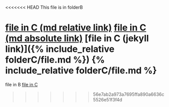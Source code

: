 <<<<<<< HEAD
This file is in folderB

[file in C (md relative link)](folderC/file.md)
[file in C (md absolute link)](/folderB/folderC/file.md)
[file in C (jekyll link)]({% include_relative folderC/file.md %})
{% include_relative folderC/file.md %}
=======
file in B [file in C](folderC/file.md)
>>>>>>> 56e7ab2a973a7695ffa890a6636c5526e51f3f4d
